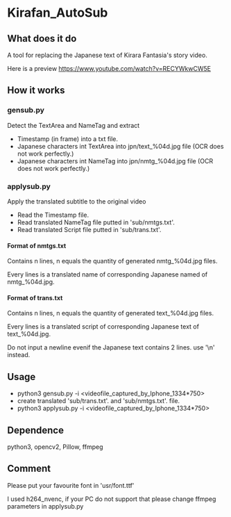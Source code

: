 # Kirafan_AutoSub
## What does it do
A tool for replacing the Japanese text of Kirara Fantasia's story video.

Here is a preview https://www.youtube.com/watch?v=RECYWkwCW5E
## How it works
### gensub.py
Detect the TextArea and NameTag and extract
* Timestamp (in frame) into a txt file.
* Japanese characters int TextArea into jpn/text_%04d.jpg file (OCR does not work perfectly.)
* Japanese characters int NameTag into jpn/nmtg_%04d.jpg file (OCR does not work perfectly.)
### applysub.py
Apply the translated subtitle to the original video
* Read the Timestamp file.
* Read translated NameTag file putted in 'sub/nmtgs.txt'.
* Read translated Script file putted in 'sub/trans.txt'.

#### Format of nmtgs.txt
Contains n lines, n equals the quantity of generated nmtg_%04d.jpg files.

Every lines is a translated name of corresponding Japanese named of nmtg_%04d.jpg.
#### Format of trans.txt
Contains n lines, n equals the quantity of generated text_%04d.jpg files.

Every lines is a translated script of corresponding Japanese text of text_%04d.jpg.

Do not input a newline evenif the Japanese text contains 2 lines. use '\n' instead.

## Usage
* python3 gensub.py -i <videofile_captured_by_Iphone_1334*750>
* create translated 'sub/trans.txt'. and 'sub/nmtgs.txt'. file.
* python3 applysub.py -i <videofile_captured_by_Iphone_1334*750>

## Dependence
python3, opencv2, Pillow, ffmpeg

## Comment
Please put your favourite font in 'usr/font.ttf'

I used h264_nvenc, if your PC do not support that please change ffmpeg parameters in applysub.py


